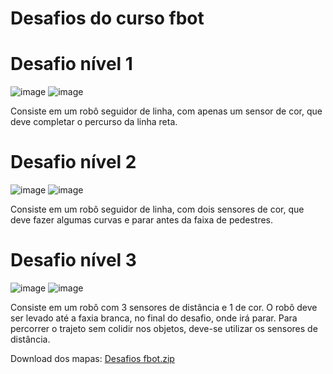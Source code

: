 # Desafios do curso fbot

# Desafio nível 1
![image](https://user-images.githubusercontent.com/86270082/236907122-a907b64c-ce04-4183-898e-cd6362df4421.png) ![image](https://user-images.githubusercontent.com/86270082/236907185-b35511f2-2eea-45ac-9a01-272ebb5065cf.png)

  Consiste em um robô seguidor de linha, com apenas um sensor de cor, que deve completar o percurso da linha reta.


# Desafio nível 2
![image](https://user-images.githubusercontent.com/86270082/236908099-1f28a638-633a-4a8a-acb7-7e788fd7380d.png) ![image](https://user-images.githubusercontent.com/86270082/236908124-7f418bab-1919-4c37-99dc-31cac68c80ff.png)

  Consiste em um robô seguidor de linha, com dois sensores de cor, que deve fazer algumas curvas e parar antes da faixa de pedestres.

# Desafio nível 3
![image](https://user-images.githubusercontent.com/86270082/236908623-b041e584-3351-41d2-8c47-091a152dcb65.png) ![image](https://user-images.githubusercontent.com/86270082/236908655-804e0bcd-b186-45dc-89aa-686ccdfa7364.png)

  Consiste em um robô com 3 sensores de distância e 1 de cor. O robô deve ser levado até a faxia branca, no final do desafio, onde irá parar. Para percorrer o trajeto sem colidir nos objetos, deve-se utilizar os sensores de distância.






Download dos mapas: [Desafios fbot.zip](https://github.com/FBOT-SEK/desafios/files/11424312/Desafios.fbot.zip)
